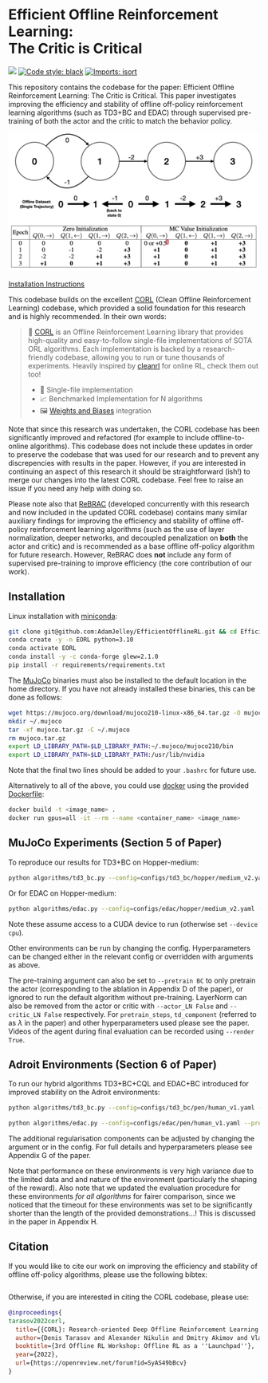 # Efficient Offline Reinforcement Learning:</br>The Critic is Critical

[<img src="https://img.shields.io/badge/license-Apache_2.0-blue">](https://github.com/tinkoff-ai/CORL/blob/main/LICENSE)
[![Code style: black](https://img.shields.io/badge/code%20style-black-000000.svg)](https://github.com/psf/black)
[![Imports: isort](https://img.shields.io/badge/%20imports-isort-%231674b1?style=flat&labelColor=ef8336)](https://pycqa.github.io/isort/)

This repository contains the codebase for the paper: Efficient Offline Reinforcement Learning: The Critic is Critical. This paper investigates improving the efficiency and stability of offline off-policy reinforcement learning algorithms (such as TD3+BC and EDAC) through supervised pre-training of both the actor and the critic to match the behavior policy.

![MotivationalExample](assets/GitHubFigure.png)

[Installation Instructions](#installation)

This codebase builds on the excellent [CORL](https://github.com/tinkoff-ai/CORL) (Clean Offline Reinforcement Learning) codebase, which provided a solid foundation for this research and is highly recommended. In their own words:

> 🧵 [CORL](https://github.com/tinkoff-ai/CORL) is an Offline Reinforcement Learning library that provides high-quality and easy-to-follow single-file implementations of SOTA ORL algorithms. Each implementation is backed by a research-friendly codebase, allowing you to run or tune thousands of experiments. Heavily inspired by [cleanrl](https://github.com/vwxyzjn/cleanrl) for online RL, check them out too!<br/>
>
> * 📜 Single-file implementation
> * 📈 Benchmarked Implementation for N algorithms
> * 🖼 [Weights and Biases](https://wandb.ai/site) integration

Note that since this research was undertaken, the CORL codebase has been significantly improved and refactored (for example to include offline-to-online algorithms). This codebase does not include these updates in order to preserve the codebase that was used for our research and to prevent any discrepencies with results in the paper. However, if you are interested in continuing an aspect of this research it should be straightforward (ish!) to merge our changes into the latest CORL codebase. Feel free to raise an issue if you need any help with doing so.

Please note also that [ReBRAC](https://arxiv.org/abs/2305.09836) (developed concurrently with this research and now included in the updated CORL codebase) contains many similar auxiliary findings for improving the efficiency and stability of offline off-policy reinforcement learning algorithms (such as the use of layer normalization, deeper networks, and decoupled penalization on **both** the actor and critic) and is recommended as a base offline off-policy algorithm for future research. However, ReBRAC does **not** include any form of supervised pre-training to improve efficiency (the core contribution of our work).

## Installation

Linux installation with [miniconda](https://docs.anaconda.com/miniconda/):
```bash
git clone git@github.com:AdamJelley/EfficientOfflineRL.git && cd EfficientOfflineRL
conda create -y -n EORL python=3.10
conda activate EORL
conda install -y -c conda-forge glew=2.1.0
pip install -r requirements/requirements.txt
```
The [MuJoCo](https://github.com/google-deepmind/mujoco) binaries must also be installed to the default location in the home directory. If you have not already installed these binaries, this can be done as follows:
```bash
wget https://mujoco.org/download/mujoco210-linux-x86_64.tar.gz -O mujoco.tar.gz
mkdir ~/.mujoco
tar -xf mujoco.tar.gz -C ~/.mujoco
rm mujoco.tar.gz
export LD_LIBRARY_PATH=$LD_LIBRARY_PATH:~/.mujoco/mujoco210/bin
export LD_LIBRARY_PATH=$LD_LIBRARY_PATH:/usr/lib/nvidia
```
Note that the final two lines should be added to your `.bashrc` for future use.


Alternatively to all of the above, you could use [docker](https://docs.docker.com/get-docker/) using the provided [Dockerfile](./Dockerfile):
```bash
docker build -t <image_name> .
docker run gpus=all -it --rm --name <container_name> <image_name>
```

## MuJoCo Experiments (Section 5 of Paper)

To reproduce our results for TD3+BC on Hopper-medium:

```bash
python algorithms/td3_bc.py --config=configs/td3_bc/hopper/medium_v2.yaml --pretrain AC --pretrain_steps 10000 --td_component 0
```

Or for EDAC on Hopper-medium:

```bash
python algorithms/edac.py --config=configs/edac/hopper/medium_v2.yaml --pretrain softAC --pretrain_epochs 20 --td_component 0
```

Note these assume access to a CUDA device to run (otherwise set `--device cpu`).

Other environments can be run by changing the config. Hyperparameters can be changed either in the relevant config or overridden with arguments as above.

The pre-training argument can also be set to `--pretrain BC` to only pretrain the actor (corresponding to the ablation in Appendix D of the paper), or ignored to run the default algorithm without pre-training. LayerNorm can also be removed from the actor or critic with `--actor_LN False` and `--critic_LN False` respectively. For `pretrain_steps`, `td_component` (referred to as $\lambda$ in the paper) and other hyperparameters used please see the paper. Videos of the agent during final evaluation can be recorded using `--render True`.

## Adroit Environments (Section 6 of Paper)

To run our hybrid algorithms TD3+BC+CQL and EDAC+BC introduced for improved stability on the Adroit environments:

```bash
python algorithms/td3_bc.py --config=configs/td3_bc/pen/human_v1.yaml --pretrain AC --pretrain_steps 200000 --pretrain_cql_regulariser 1 --cql_regulariser 1
```

```bash
python algorithms/edac.py --config=configs/edac/pen/human_v1.yaml --pretrain softAC --pretrain_epochs 200 --bc_regulariser 1
```

The additional regularisation components can be adjusted by changing the argument or in the config. For full details and hyperparameters please see Appendix G of the paper.

Note that performance on these environments is very high variance due to the limited data and and nature of the environment (particularly the shaping of the reward). Also note that we updated the evaluation procedure for these environments *for all algorithms* for fairer comparison, since we noticed that the timeout for these environments was set to be significantly shorter than the length of the provided demonstrations...! This is discussed in the paper in Appendix H.



## Citation

If you would like to cite our work on improving the efficiency and stability of offline off-policy algorithms, please use the following bibtex:

```bibtex
```

Otherwise, if you are interested in citing the CORL codebase, please use:

```bibtex
@inproceedings{
tarasov2022corl,
  title={{CORL}: Research-oriented Deep Offline Reinforcement Learning Library},
  author={Denis Tarasov and Alexander Nikulin and Dmitry Akimov and Vladislav Kurenkov and Sergey Kolesnikov},
  booktitle={3rd Offline RL Workshop: Offline RL as a ''Launchpad''},
  year={2022},
  url={https://openreview.net/forum?id=SyAS49bBcv}
}
```
